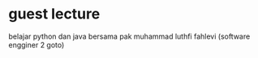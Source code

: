 # guest lecture
 belajar python dan java bersama pak muhammad luthfi fahlevi (software engginer 2 goto)

